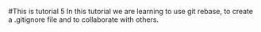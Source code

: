 #This is tutorial 5
In this tutorial we are learning to use git rebase, to create a .gitignore file and to collaborate with others.